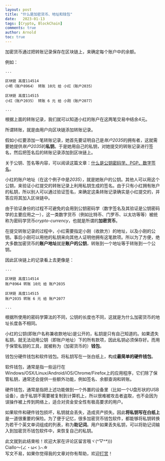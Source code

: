 ```yaml
---
layout: post
title: "什么是加密货币、地址和钱包"
date:   2023-01-13
tags: [Crypto, BlockChain]
comments: true
author: Arnold
toc: true
---
```


加密货币通过把转账记录保存在区块链上，来确定每个账户中的余额。

<!-- more -->

例如：
```
...

区块链 高度114514
小明（账户8964） 转账 10元 给 小红（账户2035）

区块链 高度114515
小红（账户2035） 转账 6 元 给 小刚（账户2077）

...
```

根据上面的转账记录，我们就可以知道小红的账户在这两笔交易中结余4元。

所谓转账，就是由用户向区块链添加转账记录。

假如小红要添加一笔转账记录，她首先要证明自己是*账户2035*的拥有者，这就需要她提供*账户2035*的**私钥**。于是她用自己的私钥，对她提交的转账记录进行签名，然后把签名后的转账记录添加到区块链上。

关于公钥、签名等内容，可以阅读这篇文章：[什么是公钥密码学、PGP、数字签名](https://arnold117.github.io/public_key_cryptography/)。

小红的账户地址（在这个例子中是*2035*），就是她账户的公钥。其他人可以用这个公钥，来验证小红提交的转账记录上利用私钥生成的签名。由于只有小红拥有账户的私钥，所以别人可以通过验证签名，来确定这条转账记录确实是小红提交的，并答应将其加入区块链中。

由于验证身份的过程不可避免的会用到公钥密码学（数字签名及其验证是公钥密码学的主要应用之一），这一类数字货币（例如比特币、门罗币、以太坊等等）被统称为密码学货币*crypto-currency*，也就是所谓的**加密货币**。

在提交转账记录的过程中，小红需要指定小刚（收款方）的地址，以及小刚的公钥。事后小刚可以用他的私钥来向其他人证明他拥有这笔款项。所以为了方便，绝大多数加密货币的**账户地址**就是**账户的公钥**，转账到一个地址等于转账到一个公钥。

因此区块链上的记录看上去更像是：

```
...

区块链 高度114514
账户8964 转账 10元 给 账户2035

区块链 高度114515
账户2035 转账 6 元 给 账户2077

...
```

根据所使用的密码学算法的不同，公钥的长度也不同，这就是为什么加密货币的地址长度各不相同。

小红的公钥(即账户名称兼收款地址)是公开的，私钥是只有自己知道的。如果遗失私钥，就无法动用公钥（即账户地址）下的所有款项，因此私钥必须保存好。而用于保管私钥的工具，就被称为（加密货币的）**钱包**。

钱包分硬件钱包和软件钱包。将私钥写在一张白纸上，构成**最简单的硬件钱包**。

软件钱包，通常是指一些运行在Windows/OSX/Linux/Android/iOS/Chrome/Firefox上的应用程序，它们除了保管私钥，通常还会提供一些额外功能，例如签名、余额查询和转账。

硬件钱包，通常是指把上述功能做到一个外置的设备里（比如一个U盘形状的USB设备），由于私钥不需要被复制到计算机上，所以很难被攻击者盗取，也不会因为误操作被上传到网络上，适合对资金安全性有极高要求的用户。

如果软件和硬件钱包损坏，私钥就会丢失，造成资产损失。因此**将私钥写在白纸上**是一道很重要的保险。为了便于记忆，很多加密货币钱包软件，都能够将私钥转换为若干个英文单词组成的列表，称为**助记词**。用户如果丢失私钥，可以将助记词输入到加密货币钱包软件中，来恢复自己的私钥。

此文就到此结束啦！欢迎大家在评论区留言哦ヾ(^▽^*)))  
Ciallo～(∠・ω< )⌒☆​  
写文不易，如果你觉得我的文章对你有帮助，欢迎[打赏](https://arnold117.github.io/likes/)！